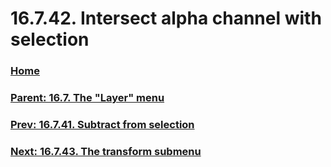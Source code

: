 # 16.7.42. Intersect alpha channel with selection

### [Home](./00-home.md)
### [Parent: 16.7. The "Layer" menu](./16-07-00-the-layer-menu.md)
### [Prev: 16.7.41. Subtract from selection](./16-07-41-subtract-from-selection.md)
### [Next: 16.7.43. The transform submenu](./16-07-43-the-transform-submenu.md)
